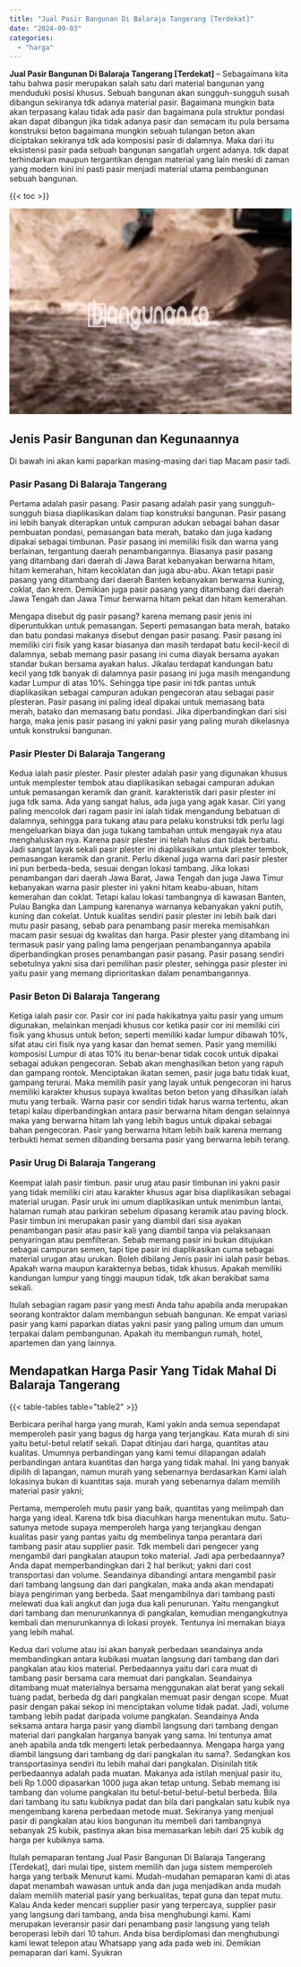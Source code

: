 ```yaml
---
title: "Jual Pasir Bangunan Di Balaraja Tangerang [Terdekat]"
date: "2024-09-03"
categories: 
  - "harga"
---
```


**Jual Pasir Bangunan Di Balaraja Tangerang \[Terdekat\]** – Sebagaimana kita tahu bahwa pasir merupakan salah satu dari material bangunan yang menduduki posisi khusus. Sebuah bangunan akan sungguh-sungguh susah dibangun sekiranya tdk adanya material pasir. Bagaimana mungkin bata akan terpasang kalau tidak ada pasir dan bagaimana pula struktur pondasi akan dapat dibangun jika tidak adanya pasir dan semacam itu pula bersama konstruksi beton bagaimana mungkin sebuah tulangan beton akan diciptakan sekiranya tdk ada komposisi pasir di dalamnya. Maka dari itu eksistensi pasir pada sebuah bangunan sangatlah urgent adanya. tdk dapat terhindarkan maupun tergantikan dengan material yang lain meski di zaman yang modern kini ini pasti pasir menjadi material utama pembangunan sebuah bangunan.

{{< toc >}}

![Jual Pasir Bangunan Di Balaraja Tangerang [Terdekat]](/images/jual-pasir-bangunan-10.png)

## Jenis Pasir Bangunan dan Kegunaannya

Di bawah ini akan kami paparkan masing-masing dari tiap Macam pasir tadi.

### Pasir Pasang Di Balaraja Tangerang

Pertama adalah pasir pasang. Pasir pasang adalah pasir yang sungguh-sungguh biasa diaplikasikan dalam tiap konstruksi bangunan. Pasir pasang ini lebih banyak diterapkan untuk campuran adukan sebagai bahan dasar pembuatan pondasi, pemasangan bata merah, batako dan juga kadang dipakai sebagai timbunan. Pasir pasang ini memiliki fisik dan warna yang berlainan, tergantung daerah penambangannya. Biasanya pasir pasang yang ditambang dari daerah di Jawa Barat kebanyakan berwarna hitam, hitam kemerahan, hitam kecoklatan dan juga abu-abu. Akan tetapi pasir pasang yang ditambang dari daerah Banten kebanyakan berwarna kuning, coklat, dan krem. Demikian juga pasir pasang yang ditambang dari daerah Jawa Tengah dan Jawa Timur berwarna hitam pekat dan hitam kemerahan.

Mengapa disebut dg pasir pasang? karena memang pasir jenis ini diperuntukkan untuk pemasangan. Seperti pemasangan bata merah, batako dan batu pondasi makanya disebut dengan pasir pasang. Pasir pasang ini memiliki ciri fisik yang kasar biasanya dan masih terdapat batu kecil-kecil di dalamnya, sebab memang pasir pasang ini cuma diayak bersama ayakan standar bukan bersama ayakan halus. Jikalau terdapat kandungan batu kecil yang tdk banyak di dalamnya pasir pasang ini juga masih mengandung kadar Lumpur di atas 10%. Sehingga tipe pasir ini tdk pantas untuk diaplikasikan sebagai campuran adukan pengecoran atau sebagai pasir plesteran. Pasir pasang ini paling ideal dipakai untuk memasang bata merah, batako dan memasang batu pondasi. Jika diperbandingkan dari sisi harga, maka jenis pasir pasang ini yakni pasir yang paling murah dikelasnya untuk konstruksi bangunan.

### Pasir Plester Di Balaraja Tangerang

Kedua ialah pasir plester. Pasir plester adalah pasir yang digunakan khusus untuk memplester tembok atau diaplikasikan sebagai campuran adukan untuk pemasangan keramik dan granit. karakteristik dari pasir plester ini juga tdk sama. Ada yang sangat halus, ada juga yang agak kasar. Ciri yang paling mencolok dari ragam pasir ini ialah tidak mengandung bebatuan di dalamnya, sehingga para tukang atau para pelaku konstruksi tdk perlu lagi mengeluarkan biaya dan juga tukang tambahan untuk mengayak nya atau menghaluskan nya. Karena pasir plester ini telah halus dan tidak berbatu. Jadi sangat layak sekali pasir plester ini diaplikasikan untuk plester tembok, pemasangan keramik dan granit. Perlu dikenal juga warna dari pasir plester ini pun berbeda-beda, sesuai dengan lokasi tambang. Jika lokasi penambangan dari daerah Jawa Barat, Jawa Tengah dan juga Jawa Timur kebanyakan warna pasir plester ini yakni hitam keabu-abuan, hitam kemerahan dan coklat. Tetapi kalau lokasi tambangnya di kawasan Banten, Pulau Bangka dan Lampung karenanya warnanya kebanyakan yakni putih, kuning dan cokelat. Untuk kualitas sendiri pasir plester ini lebih baik dari mutu pasir pasang, sebab para penambang pasir mereka memisahkan macam pasir sesuai dg kwalitas dan harga. Pasir plester yang ditambang ini termasuk pasir yang paling lama pengerjaan penambangannya apabila diperbandingkan proses penambangan pasir pasang. Pasir pasang sendiri sebetulnya yakni sisa dari pemilihan pasir plester, sehingga pasir plester ini yaitu pasir yang memang diprioritaskan dalam penambangannya.

### Pasir Beton Di Balaraja Tangerang

Ketiga ialah pasir cor. Pasir cor ini pada hakikatnya yaitu pasir yang umum digunakan, melainkan menjadi khusus cor ketika pasir cor ini memiliki ciri fisik yang khusus untuk beton; seperti memiliki kadar lumpur dibawah 10%, sifat atau ciri fisik nya yang kasar dan hemat semen. Pasir yang memiliki komposisi Lumpur di atas 10% itu benar-benar tidak cocok untuk dipakai sebagai adukan pengecoran. Sebab akan menghasilkan beton yang rapuh dan gampang rontok. Menciptakan ikatan semen, pasir juga batu tidak kuat, gampang terurai. Maka memilih pasir yang layak untuk pengecoran ini harus memiliki karakter khusus supaya kwalitas beton beton yang dihasilkan ialah mutu yang terbaik. Warna pasir cor sendiri tidak harus warna tertentu, akan tetapi kalau diperbandingkan antara pasir berwarna hitam dengan selainnya maka yang berwarna hitam lah yang lebih bagus untuk dipakai sebagai bahan pengecoran. Pasir yang berwarna hitam lebih baik karena memang terbukti hemat semen dibanding bersama pasir yang berwarna lebih terang.

### Pasir Urug Di Balaraja Tangerang

Keempat ialah pasir timbun. pasir urug atau pasir timbunan ini yakni pasir yang tidak memiliki ciri atau karakter khusus agar bisa diaplikasikan sebagai material urugan. Pasir uruk ini umum diaplikasikan untuk menimbun lantai, halaman rumah atau parkiran sebelum dipasang keramik atau paving block. Pasir timbun ini merupakan pasir yang diambil dari sisa ayakan penambangan pasir atau pasir kali yang diambil tanpa via pelaksanaan penyaringan atau pemfilteran. Sebab memang pasir ini bukan ditujukan sebagai campuran semen, tapi tipe pasir ini diaplikasikan cuma sebagai material urugan atau urukan. Boleh dibilang Jenis pasir ini ialah pasir bebas. Apakah warna maupun karakternya bebas, tidak khusus. Apakah memiliki kandungan lumpur yang tinggi maupun tidak, tdk akan berakibat sama sekali.

Itulah sebagian ragam pasir yang mesti Anda tahu apabila anda merupakan seorang kontraktor dalam membangun sebuah bangunan. Ke empat variasi pasir yang kami paparkan diatas yakni pasir yang paling umum dan umum terpakai dalam pembangunan. Apakah itu membangun rumah, hotel, apartemen dan yang lainnya.

## Mendapatkan Harga Pasir Yang Tidak Mahal Di Balaraja Tangerang

{{< table-tables table="table2" >}}

Berbicara perihal harga yang murah, Kami yakin anda semua sependapat memperoleh pasir yang bagus dg harga yang terjangkau. Kata murah di sini yaitu betul-betul relatif sekali. Dapat ditinjau dari harga, quantitas atau kualitas. Umumnya perbandingan yang kami temui dilapangan adalah perbandingan antara kuantitas dan harga yang tidak mahal. Ini yang banyak dipilih di lapangan, namun murah yang sebenarnya berdasarkan Kami ialah lokasinya bukan di kuantitas saja. murah yang sebenarnya dalam memilih material pasir yakni;

Pertama, memperoleh mutu pasir yang baik, quantitas yang melimpah dan harga yang ideal. Karena tdk bisa diacuhkan harga menentukan mutu. Satu-satunya metode supaya memperoleh harga yang terjangkau dengan kualitas pasir yang pantas yaitu dg membelinya tanpa perantara dari tambang pasir atau supplier pasir. Tdk membeli dari pengecer yang mengambil dari pangkalan ataupun toko material. Jadi apa perbedaannya? Anda dapat memperbandingkan dari 2 hal berikut; yakni dari cost transportasi dan volume. Seandainya dibandingi antara mengambil pasir dari tambang langsung dan dari pangkalan, maka anda akan mendapati biaya pengiriman yang berbeda. Saat mengambilnya dari tambang pasti melewati dua kali angkut dan juga dua kali penurunan. Yaitu mengangkut dari tambang dan menurunkannya di pangkalan, kemudian mengangkutnya kembali dan menurunkannya di lokasi proyek. Tentunya ini memakan biaya yang lebih mahal.

Kedua dari volume atau isi akan banyak perbedaan seandainya anda membandingkan antara kubikasi muatan langsung dari tambang dan dari pangkalan atau kios material. Perbedaannya yaitu dari cara muat di tambang pasir bersama cara memuat dari pangkalan. Seandainya ditambang muat materialnya bersama menggunakan alat berat yang sekali tuang padat, berbeda dg dari pangkalan memuat pasir dengan scope. Muat pasir dengan pakai sekop ini menciptakan volume tidak padat. Jadi, volume tambang lebih padat daripada volume pangkalan. Seandainya Anda seksama antara harga pasir yang diambil langsung dari tambang dengan material dari pangkalan harganya banyak yang sama. Ini tentunya amat aneh apabila anda tdk mengerti letak perbedaannya. Mengapa harga yang diambil langsung dari tambang dg dari pangkalan itu sama?. Sedangkan kos transportasinya sendiri itu lebih mahal dari pangkalan. Disinilah titik perbedaannya adalah pada muatan. Makanya ada istilah menjual pasir itu, beli Rp 1.000 dipasarkan 1000 juga akan tetap untung. Sebab memang isi tambang dan volume pangkalan itu betul-betul-betul-betul berbeda. Bila dari tambang itu satu kubiknya padat dan bila dari pangkalan satu kubik nya mengembang karena perbedaan metode muat. Sekiranya yang menjual pasir di pangkalan atau kios bangunan itu membeli dari tambangnya sebanyak 25 kubik, pastinya akan bisa memasarkan lebih dari 25 kubik dg harga per kubiknya sama.

Itulah pemaparan tentang Jual Pasir Bangunan Di Balaraja Tangerang \[Terdekat\], dari mulai tipe, sistem memilih dan juga sistem memperoleh harga yang terbaik Menurut kami. Mudah-mudahan pemaparan kami di atas dapat menambah wawasan untuk anda dan juga menjadikan anda mudah dalam memilih material pasir yang berkualitas, tepat guna dan tepat mutu. Kalau Anda keder mencari supplier pasir yang terpercaya, supplier pasir yang langsung dari tambang, anda bisa menghubungi kami. Kami merupakan leveransir pasir dari penambang pasir langsung yang telah beroperasi lebih dari 10 tahun. Anda bisa berdiplomasi dan menghubungi kami lewat telepon atau Whatsapp yang ada pada web ini. Demikian pemaparan dari kami. Syukran

